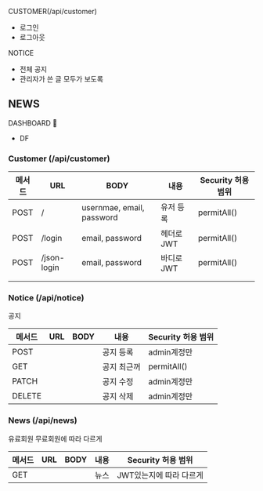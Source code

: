
CUSTOMER(/api/customer)
- 로그인 
- 로그아웃 

NOTICE 
- 전체 공지 
- 관리자가 쓴 글 모두가 보도록 

NEWS 
- 

DASHBOARD 🔐
- DF



### Customer (/api/customer)

| 메서드  | URL         | BODY                      | 내용      | Security 허용 범위 |
| ---- | ----------- | ------------------------- | ------- | -------------- |
| POST | /           | usernmae, email, password | 유저 등록   | permitAll()    |
| POST | /login      | email, password           | 헤더로 JWT | permitAll()    |
| POST | /json-login | email, password           | 바디로 JWT | permitAll()    |
|      |             |                           |         |                |
|      |             |                           |         |                |

### Notice (/api/notice)
공지 

| 메서드    | URL | BODY | 내용     | Security 허용 범위 |
| ------ | --- | ---- | ------ | -------------- |
| POST   |     |      | 공지 등록  | admin계정만       |
| GET    |     |      | 공지 최근꺼 | permitAll()    |
| PATCH  |     |      | 공지 수정  | admin계정만       |
| DELETE |     |      | 공지 삭제  | admin계정만       |

### News (/api/news)
유료회원 무료회원에 따라 다르게 

| 메서드 | URL | BODY | 내용  | Security 허용 범위  |
| --- | --- | ---- | --- | --------------- |
| GET |     |      | 뉴스  | JWT있는지에 따라 다르게  |
